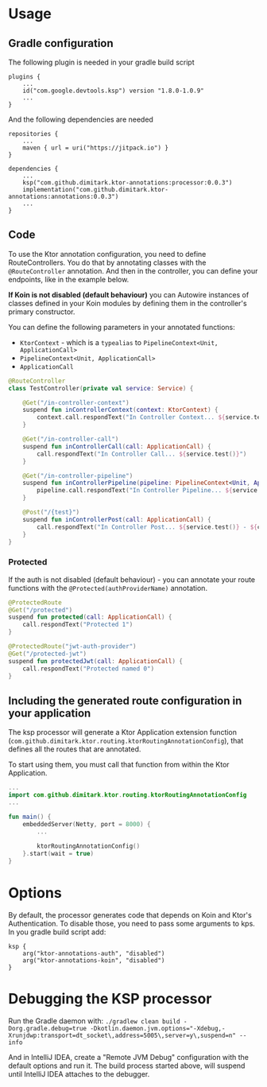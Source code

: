 # Usage

## Gradle configuration
The following plugin is needed in your gradle build script
```
plugins {
    ...
    id("com.google.devtools.ksp") version "1.8.0-1.0.9"
    ...
}
```

And the following dependencies are needed
```
repositories {
    ...
    maven { url = uri("https://jitpack.io") }
}

dependencies {
    ...
    ksp("com.github.dimitark.ktor-annotations:processor:0.0.3")
    implementation("com.github.dimitark.ktor-annotations:annotations:0.0.3")
    ...
}
```

## Code
To use the Ktor annotation configuration, you need to define RouteControllers. You do that by annotating classes with the `@RouteController` annotation. 
And then in the controller, you can define your endpoints, like in the example below.

**If Koin is not disabled (default behaviour)** you can Autowire instances of classes defined in your Koin modules by defining them in the controller's primary constructor. 

You can define the following parameters in your annotated functions:
* `KtorContext` - which is a `typealias` to `PipelineContext<Unit, ApplicationCall>`
* `PipelineContext<Unit, ApplicationCall>`
* `ApplicationCall`

```kotlin
@RouteController
class TestController(private val service: Service) {

    @Get("/in-controller-context")
    suspend fun inControllerContext(context: KtorContext) {
        context.call.respondText("In Controller Context... ${service.test()}")
    }

    @Get("/in-controller-call")
    suspend fun inControllerCall(call: ApplicationCall) {
        call.respondText("In Controller Call... ${service.test()}")
    }

    @Get("/in-controller-pipeline")
    suspend fun inControllerPipeline(pipeline: PipelineContext<Unit, ApplicationCall>) {
        pipeline.call.respondText("In Controller Pipeline... ${service.test()}")
    }

    @Post("/{test}")
    suspend fun inControllerPost(call: ApplicationCall) {
        call.respondText("In Controller Post... ${service.test()} - ${call.parameters["test"]}")
    }
}
```

### Protected

If the auth is not disabled (default behaviour) - you can annotate your route functions with the `@Protected(authProviderName)` annotation. 
```kotlin
@ProtectedRoute
@Get("/protected")
suspend fun protected(call: ApplicationCall) {
    call.respondText("Protected 1")
}

@ProtectedRoute("jwt-auth-provider")
@Get("/protected-jwt")
suspend fun protectedJwt(call: ApplicationCall) {
    call.respondText("Protected named 0")
}
```

## Including the generated route configuration in your application

The ksp processor will generate a Ktor Application extension function (`com.github.dimitark.ktor.routing.ktorRoutingAnnotationConfig`), that defines all the routes that are annotated. 

To start using them, you must call that function from within the Ktor Application.

```kotlin
...
import com.github.dimitark.ktor.routing.ktorRoutingAnnotationConfig
...

fun main() {
    embeddedServer(Netty, port = 8000) {
        ...
        
        ktorRoutingAnnotationConfig()
    }.start(wait = true)
}
```

# Options
By default, the processor generates code that depends on Koin and Ktor's Authentication. 
To disable those, you need to pass some arguments to kps. In you gradle build script add:
```
ksp {
    arg("ktor-annotations-auth", "disabled")
    arg("ktor-annotations-koin", "disabled")
}
```

# Debugging the KSP processor

Run the Gradle daemon with:
`./gradlew clean build -Dorg.gradle.debug=true -Dkotlin.daemon.jvm.options="-Xdebug,-Xrunjdwp:transport=dt_socket\,address=5005\,server=y\,suspend=n" --info`

And in IntelliJ IDEA, create a "Remote JVM Debug" configuration with the default options and run it. The build process started above, will suspend until IntelliJ IDEA attaches to the debugger. 